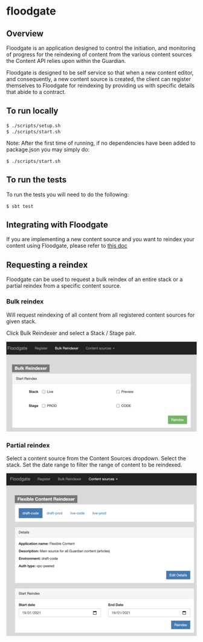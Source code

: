 # floodgate

## Overview
Floodgate is an application designed to control the initiation, and monitoring of progress for the reindexing of content from the various content sources the Content API relies upon within the Guardian.

Floodgate is designed to be self service so that when a new content editor, and consequently, a new content source is created, the client can register themselves to Floodgate for reindexing by providing us with specific details that abide to a contract. 
 
## To run locally

```
$ ./scripts/setup.sh
$ ./scripts/start.sh
```

Note: After the first time of running, if no dependencies have been added to package.json you may simply do:

```
$ ./scripts/start.sh
```

## To run the tests

To run the tests you will need to do the following:
```
$ sbt test
```

## Integrating with Floodgate

If you are implementing a new content source and you want to reindex your content using Floodgate, please refer to [this doc](docs/implementing-a-content-source.md)


## Requesting a reindex

Floodgate can be used to request a bulk reindex of an entire stack or a partial reindex from a specific content source.

### Bulk reindex

Will request reindexing of all content from all registered content sources for given stack.

Click Bulk Reindexer and select a Stack / Stage pair.

![Bulk reindexer UI](docs/bulk.png)

### Partial reindex

Select a content source from the Content Sources dropdown.
Select the stack.
Set the date range to filter the range of content to be reindexed.


![Partial reindex UI](docs/partial.png)
